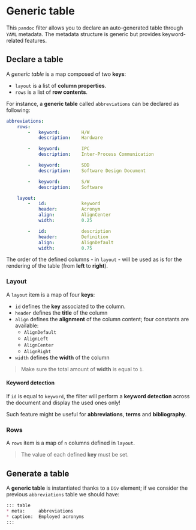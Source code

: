 # Generic table

This `pandoc` filter allows you to declare an auto-generated table through `YAML` metadata.
The metadata structure is generic but provides keyword-related features.

## Declare a table

A *generic table* is a map composed of two **keys**:

* `layout` is a list of **column properties**.
* `rows` is a list of **row contents**.

For instance, a **generic table** called `abbreviations` can be declared as following:

```yaml
abbreviations:
    rows:
        -   keyword:        H/W
            description:    Hardware

        -   keyword:        IPC
            description:    Inter-Process Communication

        -   keyword:        SDD
            description:    Software Design Document

        -   keyword:        S/W
            description:    Software

    layout:
        -   id:             keyword
            header:         Acronym
            align:          AlignCenter
            width:          0.25

        -   id:             description
            header:         Definition
            align:          AlignDefault
            width:          0.75
```

The order of the defined columns - in `layout` - will be used as is for the rendering of the table (from **left** to **right**).

### Layout

A `layout` item is a map of four **keys**:

* `id` defines the **key** associated to the column.
* `header` defines the **title** of the column
* `align` defines the **alignment** of the column content; four constants are available:
    * `AlignDefault`
    * `AlignLeft`
    * `AlignCenter`
    * `AlignRight`
* `width` defines the **width** of the column

> Make sure the total amount of **width** is equal to `1`.

#### Keyword detection

If `id` is equal to `keyword`, the filter will perform a **keyword detection** across the document and display the used ones only!

Such feature might be useful for **abbreviations**, **terms** and **bibliography**.

### Rows

A `rows` item is a map of `n` columns defined in `layout`.

> The value of each defined **key** must be set.

## Generate a table

A **generic table** is instantiated thanks to a `Div` element; if we consider the previous `abbreviations` table we should have:

```markdown
::: table
* meta:     abbreviations
* caption:  Employed acronyms
:::
```
